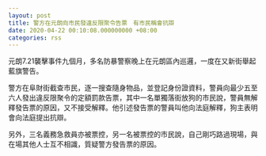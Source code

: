 ```yaml
---
layout: post
title: 警方在元朗向市民發違反限聚令告票　有市民稱會抗辯
date: 2020-04-22 00:10:08.000000000 +08:00
categories: rss
---
```


元朗7.21襲擊事件九個月，多名防暴警察晚上在元朗區內巡邏，一度在又新街舉起藍旗警告。

警方在阜財街截查市民，逐一搜查隨身物品，並登記身份證資料，警員向最少五至六人發出違反限聚令的定額罰款告票，其中一名單獨落街放狗的市民說，警員無解釋發告票的原因，又不接受解釋。他引述發告票的警員叫他向法庭解釋，狗主表明會向法庭提出抗辯。

另外，三名義務急救員亦被票控，另一名被票控的市民說，自己剛巧路過現場，與在場其他人士互不相識，質疑警方發告票的原因。
